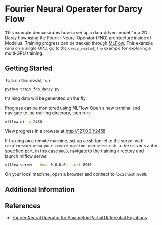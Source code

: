 # Fourier Neural Operater for Darcy Flow

This example demonstrates how to set up a data-driven model for a 2D Darcy flow using
the Fourier Neural Operator (FNO) architecture inside of Modulus.
Training progress can be tracked through [MLFlow](https://mlflow.org/docs/latest/index.html).
This example runs on a single GPU, go to the `darcy_nested_fno` example for exploring a multi-GPU training.

## Getting Started

To train the model, run

```bash
python train_fno_darcy.py
```

training data will be generated on the fly.

Progress can be monitored using MLFlow. Open a new terminal and navigate to the training
directory, then run:

```bash
mlflow ui -p 2458
```

View progress in a browser at <http://127.0.0.1:2458>

If training on a remote machine, set up a ssh tunnel to the server with `LocalForward 8080 your_remote_machine_addr:8080`.
ssh to the server via the specified port, in this case `8080`, navigate to the training
directory and launch mlflow server

```bash
mlflow server --host 0.0.0.0 --port 8080
```

On your local machine, open a browser and connect to `localhost:8080`.

## Additional Information

## References

- [Fourier Neural Operator for Parametric Partial Differential Equations](https://arxiv.org/abs/2010.08895)
